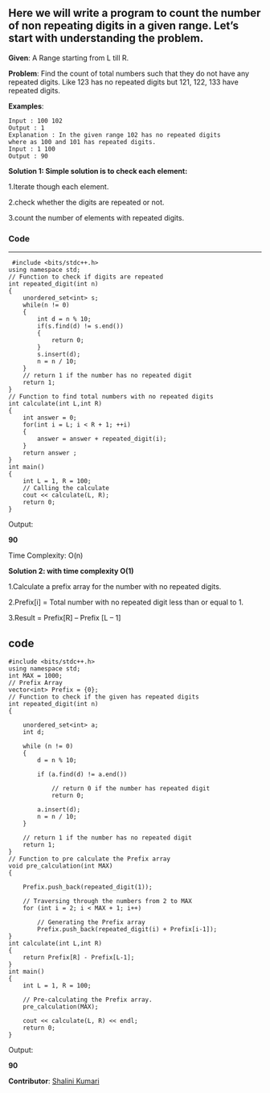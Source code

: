 
Here we will write a program to count the number of non repeating digits in a given range. Let’s start with understanding the problem.
---
**Given**: A Range starting from L till R.

**Problem**: Find the count of total numbers such that they do not have any repeated digits. Like 123 has no repeated digits but 121, 122, 133 have repeated digits.

**Examples**:
```
Input : 100 102
Output : 1
Explanation : In the given range 102 has no repeated digits
where as 100 and 101 has repeated digits.
Input : 1 100
Output : 90
```
**Solution 1: Simple solution is to check each element:**

1.Iterate though each element.

2.check whether the digits are repeated or not.

3.count the number of elements with repeated digits.

### Code 
---
```
 #include <bits/stdc++.h> 
using namespace std; 
// Function to check if digits are repeated
int repeated_digit(int n) 
{ 
    unordered_set<int> s;  
    while(n != 0) 
    { 
        int d = n % 10; 
        if(s.find(d) != s.end()) 
        { 
            return 0; 
        } 
        s.insert(d); 
        n = n / 10; 
    } 
    // return 1 if the number has no repeated digit 
    return 1; 
} 
// Function to find total numbers with no repeated digits
int calculate(int L,int R) 
{ 
    int answer = 0; 
    for(int i = L; i < R + 1; ++i) 
    { 
        answer = answer + repeated_digit(i); 
    } 
    return answer ; 
} 
int main() 
{ 
    int L = 1, R = 100; 
    // Calling the calculate 
    cout << calculate(L, R); 
    return 0; 
} 
```
Output:

**90**

Time Complexity: O(n)

**Solution 2: with time complexity O(1)**

1.Calculate a prefix array for the number with no repeated digits.

2.Prefix[i] = Total number with no repeated digit less than or equal to 1.

3.Result = Prefix[R] – Prefix [L – 1]

**code**
---
```
#include <bits/stdc++.h> 
using namespace std; 
int MAX = 1000; 
// Prefix Array 
vector<int> Prefix = {0}; 
// Function to check if the given has repeated digits
int repeated_digit(int n) 
{ 
    
    unordered_set<int> a; 
    int d; 
    
    while (n != 0) 
    { 
        d = n % 10; 
        
        if (a.find(d) != a.end()) 
            
            // return 0 if the number has repeated digit 
            return 0; 
        
        a.insert(d); 
        n = n / 10; 
    } 
    
    // return 1 if the number has no repeated digit 
    return 1; 
} 
// Function to pre calculate the Prefix array 
void pre_calculation(int MAX) 
{ 
    
    Prefix.push_back(repeated_digit(1)); 
    
    // Traversing through the numbers from 2 to MAX 
    for (int i = 2; i < MAX + 1; i++) 
        
        // Generating the Prefix array 
        Prefix.push_back(repeated_digit(i) + Prefix[i-1]); 
} 
int calculate(int L,int R) 
{ 
    return Prefix[R] - Prefix[L-1]; 
} 
int main() 
{ 
    int L = 1, R = 100; 
    
    // Pre-calculating the Prefix array. 
    pre_calculation(MAX); 
    
    cout << calculate(L, R) << endl; 
    return 0; 
}
```
Output:

**90**

**Contributor**: [Shalini Kumari](https://github.com/Raghavshalu)
